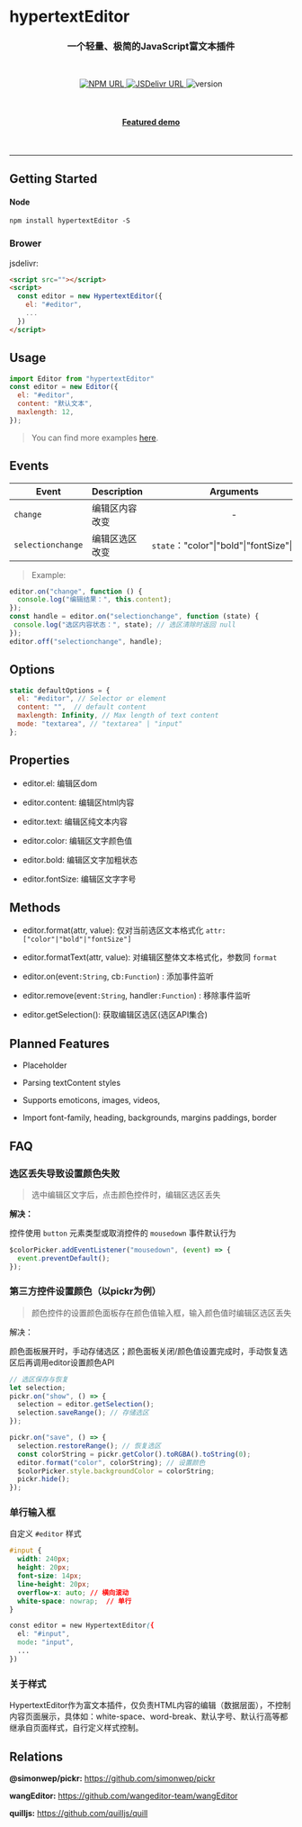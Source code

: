 # hypertextEditor

<h3 align="center">
    一个轻量、极简的JavaScript富文本插件
</h3>

<br/>

<p align="center">
  <a href="https://www.npmjs.com/package/hypertextEditor">
    <img
     alt="NPM URL"
     src="https://img.shields.io/badge/npm-hypertextEditor?logo=npm">
  </a>
  <a href="https://www.jsdelivr.com/package/npm/hypertextEditor">
    <img
     alt="JSDelivr URL"
     src="https://img.shields.io/badge/JsDelivr-ff5627">
  </a>
  <img
     alt="version"
     src="https://img.shields.io/badge/version-1.0.0-blue">
</p>

<br>

<h4 align="center">
  <a href="https://kid-1912.github.io/hypertextEditor/examples/">Featured demo</a>
</h4>

<br>

-------------

## Getting Started

#### Node

```shell
npm install hypertextEditor -S
```

### Brower

jsdelivr:

```html
<script src=""></script>
<script>
  const editor = new HypertextEditor({
    el: "#editor",
    ...
  })
</script>
```

## Usage

```js
import Editor from "hypertextEditor"
const editor = new Editor({
  el: "#editor",
  content: "默认文本",
  maxlength: 12,
});
```

> You can find more examples [here](examples).

## Events

| Event             | Description | Arguments                           |
| ----------------- | ----------- |:-----------------------------------:|
| `change`          | 编辑区内容改变     | -                                   |
| `selectionchange` | 编辑区选区改变     | `state`："color"\|"bold"\|"fontSize"\|"text" |

> Example:

```js
editor.on("change", function () {
  console.log("编辑结果：", this.content);
});
const handle = editor.on("selectionchange", function (state) {
 console.log("选区内容状态：", state); // 选区清除时返回 null
});
editor.off("selectionchange", handle);
```

## Options

```js
static defaultOptions = {
  el: "#editor", // Selector or element
  content: "",  // default content
  maxlength: Infinity, // Max length of text content
  mode: "textarea", // "textarea" | "input"
};
```

## Properties

- editor.el: 编辑区dom

- editor.content: 编辑区html内容

- editor.text: 编辑区纯文本内容

- editor.color: 编辑区文字颜色值

- editor.bold: 编辑区文字加粗状态

- editor.fontSize: 编辑区文字字号

## Methods

- editor.format(attr, value): 仅对当前选区文本格式化 `attr:["color"|"bold"|"fontSize"]`

- editor.formatText(attr, value): 对编辑区整体文本格式化，参数同 `format`

- editor.on(event`:String`, cb`:Function`) : 添加事件监听

- editor.remove(event`:String`, handler`:Function`) : 移除事件监听

- editor.getSelection(): 获取编辑区选区(选区API集合)

## Planned Features

- Placeholder

- Parsing textContent styles

- Supports emoticons, images, videos, 

- Import font-family, heading, backgrounds, margins paddings, border

## FAQ

### 选区丢失导致设置颜色失败

> 选中编辑区文字后，点击颜色控件时，编辑区选区丢失

**解决：**

控件使用 `button` 元素类型或取消控件的 `mousedown` 事件默认行为

```js
$colorPicker.addEventListener("mousedown", (event) => {
  event.preventDefault();
});
```

### 第三方控件设置颜色（以pickr为例）

> 颜色控件的设置颜色面板存在颜色值输入框，输入颜色值时编辑区选区丢失

解决：

颜色面板展开时，手动存储选区；颜色面板关闭/颜色值设置完成时，手动恢复选区后再调用editor设置颜色API

```js
// 选区保存与恢复
let selection;
pickr.on("show", () => {
  selection = editor.getSelection();
  selection.saveRange(); // 存储选区
});

pickr.on("save", () => {
  selection.restoreRange(); // 恢复选区
  const colorString = pickr.getColor().toRGBA().toString(0);
  editor.format("color", colorString); // 设置颜色
  $colorPicker.style.backgroundColor = colorString;
  pickr.hide();
});
```

### 单行输入框

自定义 `#editor` 样式

```css
#input {
  width: 240px;
  height: 20px;
  font-size: 14px;
  line-height: 20px;
  overflow-x: auto; // 横向滚动
  white-space: nowrap;  // 单行
}

const editor = new HypertextEditor({
  el: "#input",
  mode: "input",
  ...
})
```

### 关于样式

HypertextEditor作为富文本插件，仅负责HTML内容的编辑（数据层面），不控制内容页面展示，具体如：white-space、word-break、默认字号、默认行高等都继承自页面样式，自行定义样式控制。

## Relations

**@simonwep/pickr:** https://github.com/simonwep/pickr

**wangEditor:** https://github.com/wangeditor-team/wangEditor

**quilljs:** https://github.com/quilljs/quill

